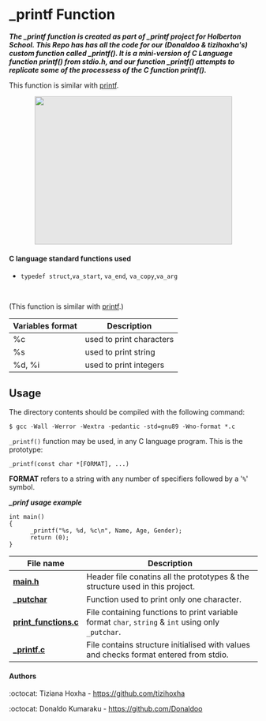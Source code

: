 # _printf Function

***The _printf function is created as part of _printf project for Holberton School. This Repo has has all the code for our (Donaldoo & tizihoxha's) custom function called _printf(). It is a mini-version of C Language function printf() from stdio.h, and our function _printf() attempts to replicate some of the processess of the C function printf().***

This function is similar with [printf](https://man7.org/linux/man-pages/man3/printf.3.html).


<img style="display: block;-webkit-user-select: none;margin: auto;cursor: zoom-in;background-color: hsl(0, 0%, 90%);transition: background-color 300ms;" src="https://files.slack.com/files-pri/T01BXJ5C1PT-F03NW154K6G/my_first_board.jpg" width="400" height="300">

#### C language standard functions used

* ``typedef struct``,``va_start``, ``va_end``, ``va_copy``,``va_arg``

​


(This function is similar with [printf](https://man7.org/linux/man-pages/man3/printf.3.html).)

Variables format | Description
--- | ---
%c | used to print characters
%s | used to print string
%d, %i | used to print integers

## Usage

The directory contents should be compiled with the following command:

```
$ gcc -Wall -Werror -Wextra -pedantic -std=gnu89 -Wno-format *.c

```

`_printf()` function may be used, in any C language program.  This is the
prototype:

```
_printf(const char *[FORMAT], ...)
```

__FORMAT__ refers to a string with any number of specifiers followed by a '`%`'
symbol. 

 ***_prinf usage example***
```
int main()
{
      _printf("%s, %d, %c\n", Name, Age, Gender);
      return (0);
} 
```
**File name** | **Description**
---- | ----
**[main.h](https://github.com/Donaldoo/holbertonschool-printf/blob/main/main.h)** | Header file conatins all the prototypes & the structure used in this project.
**[_putchar](https://github.com/Donaldoo/holbertonschool-printf/blob/main/_putchar.c)** | Function used to print only one character.
**[print_functions.c](https://github.com/Donaldoo/holbertonschool-printf/blob/main/print_functions.c)** | File containing functions to print variable format `char`, `string` & `int` using only `_putchar`.
**[_printf.c](https://github.com/Donaldoo/holbertonschool-printf/blob/main/_printf.c)** | File contains structure initialised with values and checks format entered from stdio.

#### Authors

:octocat: Tiziana Hoxha - https://github.com/tizihoxha

:octocat: Donaldo Kumaraku - https://github.com/Donaldoo

